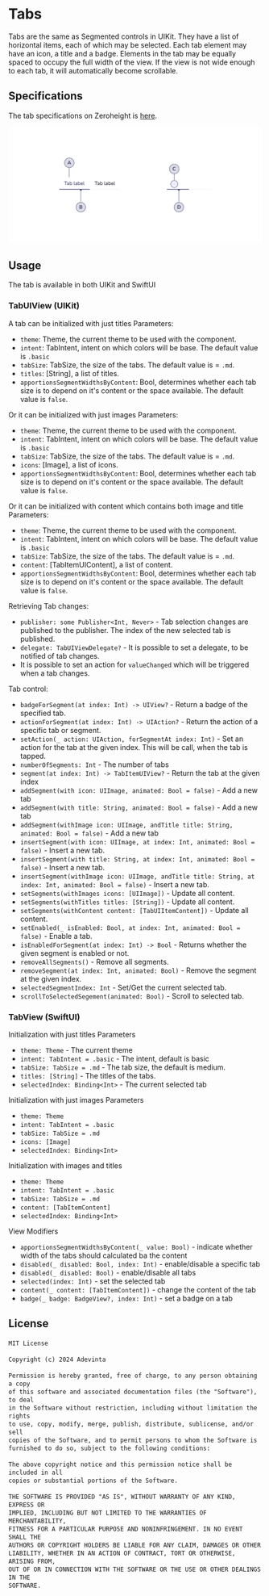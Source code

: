 # Tabs
Tabs are the same as Segmented controls in UIKit. They have a list of horizontal items, each of which may be selected. Each tab element may have an icon, a title and a badge. Elements in the tab may be equally spaced to occupy the full width of the view. If the view is not wide enough to each tab, it will automatically become scrollable.

## Specifications
The tab specifications on Zeroheight is [here](https://spark.adevinta.com/1186e1705/p/7461a4-tabs).

![Figma anatomy](https://github.com/adevinta/spark-ios-component-tab/blob/main/.github/assets/anatomy.png)

## Usage
The tab is available in both UIKit and SwiftUI

### TabUIView (UIKit)

A tab can be initialized with just titles
Parameters:
* `theme`: Theme, the current theme to be used with the component.
* `intent`: TabIntent, intent on which colors will be base. The default value is `.basic`
* `tabSize`: TabSize, the size of the tabs. The default value is  = `.md`.
* `titles`: [String], a list of titles.
* `apportionsSegmentWidthsByContent`: Bool, determines whether each tab size is to depend on it's content or the space available. The default value is `false`.

Or it can be initialized with just images
Parameters:
* `theme`: Theme, the current theme to be used with the component.
* `intent`: TabIntent, intent on which colors will be base. The default value is `.basic`
* `tabSize`: TabSize, the size of the tabs. The default value is  = `.md`.
* `icons`: [Image], a list of icons.
* `apportionsSegmentWidthsByContent`: Bool, determines whether each tab size is to depend on it's content or the space available. The default value is `false`.

Or it can be initialized with content which contains both image and title
Parameters:
* `theme`: Theme, the current theme to be used with the component.
* `intent`: TabIntent, intent on which colors will be base. The default value is `.basic`
* `tabSize`: TabSize, the size of the tabs. The default value is  = `.md`.
* `content`: [TabItemUIContent], a list of content.
* `apportionsSegmentWidthsByContent`: Bool, determines whether each tab size is to depend on it's content or the space available. The default value is `false`.

Retrieving Tab changes:

* `publisher: some Publisher<Int, Never>` - Tab selection changes are published to the publisher. The index of the new selected tab is published.
* `delegate: TabUIViewDelegate?` - It is possible to set a delegate, to be notified of tab changes.
* It is possible to set an action for `valueChanged` which will be triggered when a tab changes.

Tab control:

* `badgeForSegment(at index: Int) -> UIView?` - Return a badge of the specified tab.
* `actionForSegment(at index: Int) -> UIAction?` - Return the action of a specific tab or segment.
* `setAction(_ action: UIAction, forSegmentAt index: Int)` - Set an action for the tab at the given index. This will be call, when the tab is tapped.
* `numberOfSegments: Int` - The number of tabs
* `segment(at index: Int) -> TabItemUIView?` - Return the tab at the given index
* `addSegment(with icon: UIImage, animated: Bool = false)` - Add a new tab
* `addSegment(with title: String, animated: Bool = false)` - Add a new tab
* `addSegment(withImage icon: UIImage, andTitle title: String, animated: Bool = false)` - Add a new tab
* `insertSegment(with icon: UIImage, at index: Int, animated: Bool = false)` - Insert a new tab.
* `insertSegment(with title: String, at index: Int, animated: Bool = false)` - Insert a new tab.
* `insertSegment(withImage icon: UIImage, andTitle title: String, at index: Int, animated: Bool = false)` - Insert a new tab.
* `setSegments(withImages icons: [UIImage])` - Update all content.
* `setSegments(withTitles titles: [String])` - Update all content.
* `setSegments(withContent content: [TabUIItemContent])` - Update all content.
* `setEnabled(_ isEnabled: Bool, at index: Int, animated: Bool = false)` - Enable a tab.
* `isEnabledForSegment(at index: Int) -> Bool` - Returns whether the given segment is enabled or not.
* `removeAllSegments()` - Remove all segments.
* `removeSegment(at index: Int, animated: Bool)` - Remove the segment at the given index.
* `selectedSegmentIndex: Int` - Set/Get the current selected tab.
* `scrollToSelectedSegement(animated: Bool)` - Scroll to selected tab.

### TabView (SwiftUI)

Initialization with just titles
Parameters
* `theme: Theme` - The current theme
* `intent: TabIntent = .basic` - The intent, default is basic
* `tabSize: TabSize = .md` - The tab size, the default is medium.
* `titles: [String]` - The titles of the tabs.
* `selectedIndex: Binding<Int>` - The current selected tab

Initialization with just images
Parameters
* `theme: Theme`
* `intent: TabIntent = .basic`
* `tabSize: TabSize = .md`
* `icons: [Image]`
* `selectedIndex: Binding<Int>`

Initialization with images and titles
* `theme: Theme`
* `intent: TabIntent = .basic`
* `tabSize: TabSize = .md`
* `content: [TabItemContent]`
* `selectedIndex: Binding<Int>`

View Modifiers
* `apportionsSegmentWidthsByContent(_ value: Bool)` - indicate whether width of the tabs should calculated ba the content 
* `disabled(_ disabled: Bool, index: Int)` - enable/disable a specific tab
* `disabled(_ disabled: Bool)` - enable/disable all tabs
* `selected(index: Int)` - set the selected tab
* `content(_ content: [TabItemContent])` - change the content of the tab
* `badge(_ badge: BadgeView?, index: Int)` - set a badge on a tab

## License

```
MIT License

Copyright (c) 2024 Adevinta

Permission is hereby granted, free of charge, to any person obtaining a copy
of this software and associated documentation files (the "Software"), to deal
in the Software without restriction, including without limitation the rights
to use, copy, modify, merge, publish, distribute, sublicense, and/or sell
copies of the Software, and to permit persons to whom the Software is
furnished to do so, subject to the following conditions:

The above copyright notice and this permission notice shall be included in all
copies or substantial portions of the Software.

THE SOFTWARE IS PROVIDED "AS IS", WITHOUT WARRANTY OF ANY KIND, EXPRESS OR
IMPLIED, INCLUDING BUT NOT LIMITED TO THE WARRANTIES OF MERCHANTABILITY,
FITNESS FOR A PARTICULAR PURPOSE AND NONINFRINGEMENT. IN NO EVENT SHALL THE
AUTHORS OR COPYRIGHT HOLDERS BE LIABLE FOR ANY CLAIM, DAMAGES OR OTHER
LIABILITY, WHETHER IN AN ACTION OF CONTRACT, TORT OR OTHERWISE, ARISING FROM,
OUT OF OR IN CONNECTION WITH THE SOFTWARE OR THE USE OR OTHER DEALINGS IN THE
SOFTWARE.
```

